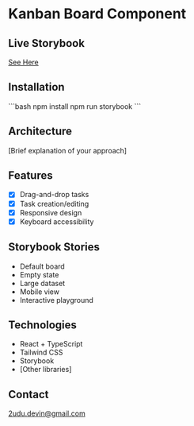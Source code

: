 # Kanban Board Component
##  Live Storybook
[See Here](https://www.chromatic.com/component?appId=69037ee7148de2897e733e91&csfId=kanban-kanbanboard--default&buildNumber=2&k=69037fb1bdb48643deced477-1200px-interactive-true&h=7&b=-3)
##  Installation
\`\`\`bash
npm install
npm run storybook
\`\`\`
##  Architecture
[Brief explanation of your approach]
##  Features
- [x] Drag-and-drop tasks
- [x] Task creation/editing
- [x] Responsive design
- [x] Keyboard accessibility
##  Storybook Stories
- Default board
- Empty state
- Large dataset
- Mobile view
- Interactive playground
##  Technologies
- React + TypeScript
- Tailwind CSS
- Storybook
- [Other libraries]
##  Contact
2udu.devin@gmail.com
